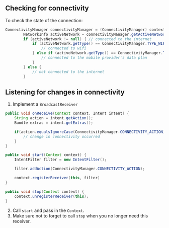 ## Checking for connectivity 

To check the state of the connection:

```java
ConnectivityManager connectivityManager = (ConnectivityManager) context.getSystemService(Context.CONNECTIVITY_SERVICE);
        NetworkInfo activeNetwork = connectivityManager.getActiveNetworkInfo();
        if (activeNetwork != null) { // connected to the internet
            if (activeNetwork.getType() == ConnectivityManager.TYPE_WIFI) {
                // connected to wifi
            } else if (activeNetwork.getType() == ConnectivityManager.TYPE_MOBILE) {
                // connected to the mobile provider's data plan
            }
        } else {
            // not connected to the internet
        }
```

## Listening for changes in connectivity

1. Implement a `BroadcastReceiver`

```java
public void onReceive(Context context, Intent intent) {
    String action = intent.getAction();
    Bundle extras = intent.getExtras();

    if(action.equalsIgnoreCase(ConnectivityManager.CONNECTIVITY_ACTION)) {
        // change in connectivity occurred
    }
}

public void start(Context context) {
    IntentFilter filter = new IntentFilter();

    filter.addAction(ConnectivityManager.CONNECTIVITY_ACTION);

    context.registerReceiver(this, filter)
}

public void stop(Context context) {
    context.unregisterReceiver(this);
}
```

2. Call `start` and pass in the `Context`.
3. Make sure not to forget to call `stop` when you no longer need this receiver.
